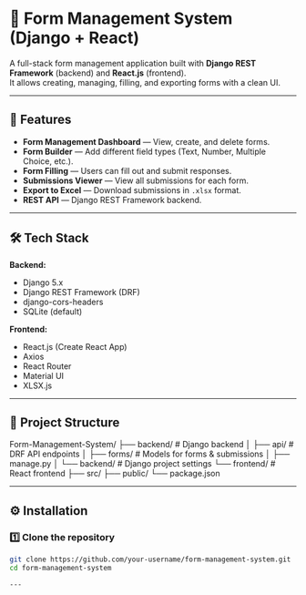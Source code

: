 # 📝 Form Management System (Django + React)

A full-stack form management application built with **Django REST Framework** (backend) and **React.js** (frontend).  
It allows creating, managing, filling, and exporting forms with a clean UI.

---

## 🚀 Features

- **Form Management Dashboard** — View, create, and delete forms.
- **Form Builder** — Add different field types (Text, Number, Multiple Choice, etc.).
- **Form Filling** — Users can fill out and submit responses.
- **Submissions Viewer** — View all submissions for each form.
- **Export to Excel** — Download submissions in `.xlsx` format.
- **REST API** — Django REST Framework backend.

---

## 🛠 Tech Stack

**Backend:**
- Django 5.x
- Django REST Framework (DRF)
- django-cors-headers
- SQLite (default)

**Frontend:**
- React.js (Create React App)
- Axios
- React Router
- Material UI
- XLSX.js

---


## 📂 Project Structure

Form-Management-System/
├── backend/ # Django backend
│ ├── api/ # DRF API endpoints
│ ├── forms/ # Models for forms & submissions
│ ├── manage.py
│ └── backend/ # Django project settings
└── frontend/ # React frontend
├── src/
├── public/
└── package.json



---

## ⚙️ Installation

### 1️⃣ Clone the repository
```bash
git clone https://github.com/your-username/form-management-system.git
cd form-management-system

---



